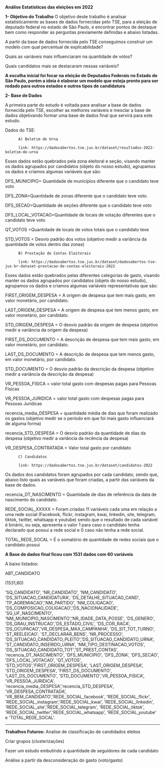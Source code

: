 **Análise Estatísticas das eleições em 2022**

**1- Objetivo do Trabalho**
O objetivo deste trabalho é analisar estatisticamente as bases de dados fornecidas pelo TSE, para a eleição de deputado federal no estado de São Paulo, e encontrar pontos de destaque bem como responder as perguntas previamente definidas e abaixo listadas.

A partir da base de dados fornecida pelo TSE conseguimos construir um modelo com qual percentual de explicabilidade?

Quais as variáveis mais influenciaram na quantidade de votos?

Quais candidatos mais se destacaram nessas variáveis?

**A escolha inicial foi focar na eleição de Deputados Federais no Estado de São Paulo, porém a ideia é elaborar um modelo que esteja pronto para ser rodado para outros estados e outros tipos de candidatura**


**2- Base de Dados**

A primeira parte do estudo é voltada para analisar a base de dados fornecida pelo TSE, escolher as melhores variáveis e mesclar a base de dados objetivando formar uma base de dados final que servirá para este estudo.

Dados do TSE:

          A) Boletim de Urna

          link: https://dadosabertos.tse.jus.br/dataset/resultados-2022-boletim-de-urna
         
Esses dados estão quebrados pela zona eleitoral e seção, visando manter os dados agrupados por candidatos (objeto do nosso estudo), agrupamos os dados e criamos algumas variáveis que são:

DFS_MUNICIPIO= Quantidade de municípios diferente que o candidato teve voto

DFS_ZONA=Quantidade de zonas diferente que o candidato teve voto.

DFS_SECAO=Quantidade de seções diferente que o candidato teve voto

DFS_LOCAL_VOTACAO=Quantidade de locais de votação diferentes que o candidato teve voto

QT_VOTOS =Quantidade de locais de votos totais que o candidato teve

STD_VOTOS = Desvio padrão dos votos (objetivo medir a variância da quantidade de votos dentro das zonas)      
   

          B) Prestação de Contas Eleitorais

          link: https://dadosabertos.tse.jus.br/dataset/dadosabertos-tse-jus-br-dataset-prestacao-de-contas-eleitorais-2022
          
Esses dados estão quebrados pelas diferentes categorias de gasto, visando manter os dados agrupados por candidatos (objeto do nosso estudo), agrupamos os dados e criamos algumas variáveis representativas que são:

FIRST_ORIGEM_DESPESA = A origem de despesa que tem mais gasto, em valor monetário, por candidato.

LAST_ORIGEM_DESPESA = A origem de despesa que tem menos gasto, em valor monetário, por candidato.

STD_ORIGEM_DESPESA = O desvio padrão da origem de despesa (objetivo medir a variância da origem da despesa)  

FIRST_DS_DOCUMENTO = A descrição de despesa que tem mais gasto, em valor monetário, por candidato.

LAST_DS_DOCUMENTO  = A descrição de despesa que tem menos gasto, em valor monetário, por candidato.

STD_DOCUMENTO = O desvio padrão da descrição da despesa (objetivo medir a variância da descrição da despesa)  

VR_PESSOA_FISICA = valor total gasto com despesas pagas para Pessoas Físicas

VR_PESSOA_JURIDICA  = valor total gasto com despesas pagas para Pessoas Jurídicas

recencia_media_DESPESA = quantidade média de dias que foram realizado os gastos (objetivo medir se o período em que foi mais gasto influenciará de alguma forma)

recencia_STD_DESPESA  = O desvio padrão da quantidade de dias da despesa (objetivo medir a variância da recência da despesa)  

VR_DESPESA_CONTRATADA = Valor total gasto por candidato


          C) Candidatos

          link: https://dadosabertos.tse.jus.br/dataset/candidatos-2022
         
Os dados dos candidatos foram agrupados por cada candidato, sendo que, abaixo listo quais as variáveis que foram criadas, a partir das variáveis da base de dados.

recencia_DT_NASCIMENTO = Quantidade de dias de referência da data de nascimento do candidato.

REDE_SOCIAL_XXXXX = Foram criadas 11 variáveis cada uma em relação a uma rede social (Facebook, flickr, instagram, kwai, linkedin, site, telegram, tiktok, twitter, whatsapp e youtube) sendo que o resultado de cada variável é binário, ou seja, apresenta o valor 1 para caso o candidato tenha declarado que possui a rede social e 0 caso não tenha a rede social. 

TOTAL_REDE_SOCAL = É o somatório de quantidade de redes sociais que o candidato possui


**A Base de dados final ficou com 1531 dados com 60 variáveis**

A baixo listados:

ABT_CANDIDATO

(1531,60)

'SQ_CANDIDATO', 'NR_CANDIDATO', 'NM_CANDIDATO', 'DS_SITUACAO_CANDIDATURA', 'DS_DETALHE_SITUACAO_CAND', 'TP_AGREMIACAO','NM_PARTIDO', 
'NM_COLIGACAO', 'DS_COMPOSICAO_COLIGACAO','DS_NACIONALIDADE', 'SG_UF_NASCIMENTO', 'NM_MUNICIPIO_NASCIMENTO','NR_IDADE_DATA_POSSE', 'DS_GENERO', 
'DS_GRAU_INSTRUCAO','DS_ESTADO_CIVIL', 'DS_COR_RACA', 'DS_OCUPACAO','VR_DESPESA_MAX_CAMPANHA', 'DS_SIT_TOT_TURNO', 'ST_REELEICAO',
'ST_DECLARAR_BENS', 'NR_PROCESSO', 'DS_SITUACAO_CANDIDATO_PLEITO','DS_SITUACAO_CANDIDATO_URNA', 'ST_CANDIDATO_INSERIDO_URNA',
'NM_TIPO_DESTINACAO_VOTOS', 'DS_SITUACAO_CANDIDATO_TOT','ST_PREST_CONTAS', 'recencia_DT_NASCIMENTO', 'DFS_MUNICIPIO',
'DFS_ZONA', 'DFS_SECAO', 'DFS_LOCAL_VOTACAO', 'QT_VOTOS', 'STD_VOTOS','FIRST_ORIGEM_DESPESA', 'LAST_ORIGEM_DESPESA', 'STD_ORIGEM_DESPESA',
 'FIRST_DS_DOCUMENTO', 'LAST_DS_DOCUMENTO', 'STD_DOCUMENTO','VR_PESSOA_FISICA', 'VR_PESSOA_JURIDICA', 'recencia_media_DESPESA','recencia_STD_DESPESA', 'VR_DESPESA_CONTRATADA', 'VR_BEM_CANDIDATO','REDE_SOCIAL_facebook', 'REDE_SOCIAL_flickr', 'REDE_SOCIAL_instagram','REDE_SOCIAL_kwai', 'REDE_SOCIAL_linkedin', 'REDE_SOCIAL_site','REDE_SOCIAL_telegram', 'REDE_SOCIAL_tiktok', 'REDE_SOCIAL_twitter','REDE_SOCIAL_whatsapp', 'REDE_SOCIAL_youtube' e 'TOTAL_REDE_SOCAL'.
 
  -------------------------------------------------------------------------------------------------------------------------------------------------------------------
 
 

**Trabalhos Futuros:** 
Analise de classificação de candidados eleitos

Criar grupos (clusterizações)

Fazer um estudo embutindo a quantidade de seguidores de cada candidato

Análise a partir da desconsideração do gasto (voto/gasto)
